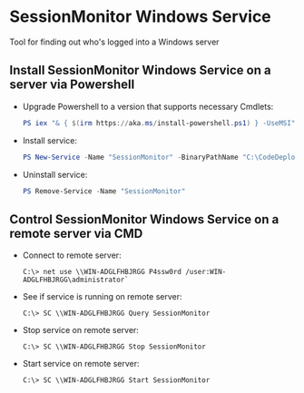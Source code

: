# SessionMonitor Windows Service
Tool for finding out who's logged into a Windows server

## Install SessionMonitor Windows Service on a server via Powershell
 - Upgrade Powershell to a version that supports necessary Cmdlets:
   ```Powershell
   PS iex "& { $(irm https://aka.ms/install-powershell.ps1) } -UseMSI"
   ```
 - Install service:
   ```Powershell
   PS New-Service -Name "SessionMonitor" -BinaryPathName "C:\CodeDeploy\SessionMonitor.WindowsSvc\SessionMonitor.WindowsSvc.exe"
   ```
 - Uninstall service:
   ```Powershell
   PS Remove-Service -Name "SessionMonitor"
   ```

## Control SessionMonitor Windows Service on a remote server via CMD
 - Connect to remote server:
   ```
   C:\> net use \\WIN-ADGLFHBJRGG P4ssw0rd /user:WIN-ADGLFHBJRGG\administrator`
   ```
 - See if service is running on remote server:
   ```
   C:\> SC \\WIN-ADGLFHBJRGG Query SessionMonitor
   ```
 - Stop service on remote server:
   ```
   C:\> SC \\WIN-ADGLFHBJRGG Stop SessionMonitor
   ```
 - Start service on remote server:
   ```
   C:\> SC \\WIN-ADGLFHBJRGG Start SessionMonitor
   ```
